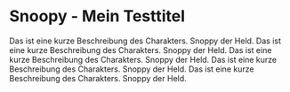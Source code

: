 # Snoopy - Mein Testtitel
Das ist eine kurze Beschreibung des Charakters. Snoppy der Held.
Das ist eine kurze Beschreibung des Charakters. Snoppy der Held. 
Das ist eine kurze Beschreibung des Charakters. Snoppy der Held. 
Das ist eine kurze Beschreibung des Charakters. Snoppy der Held. 
Das ist eine kurze Beschreibung des Charakters. Snoppy der Held. 
 
